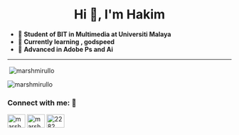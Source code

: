 <h1 align="center">Hi 👋, I'm Hakim </h1>

- :thinking: **Student of BIT in Multimedia at Universiti Malaya**
- :footprints: **Currently learning , godspeed**
- :eyes: **Advanced in Adobe Ps and Ai**

--------------------------------------------------------------------------------------------------------------------------------------------------------------------------------

<p>&nbsp;<img align="center" src="https://github-readme-stats.vercel.app/api?username=marshmirullo&theme=tokyonight&show_icons=true&locale=en" alt="marshmirullo" /></p>

<p><img align="center" src="https://github-readme-stats.vercel.app/api/top-langs?username=marshmirullo&show_icons=true&locale=en&layout=compact" alt="marshmirullo" /></p>

<h3 align="left">Connect with me: 🍃 </h3>
<p align="left">
<a href="https://twitter.com/marshmirullo" target="blank"><img align="center" src="https://cdn.jsdelivr.net/npm/simple-icons@3.0.1/icons/twitter.svg" alt="marshmirullo" height="30" width="40" /></a>
<a href="https://instagram.com/marshmirullo" target="blank"><img align="center" src="https://cdn.jsdelivr.net/npm/simple-icons@3.0.1/icons/instagram.svg" alt="marshmirullo" height="30" width="40" /></a>
<a href="https://discord.gg/2282" target="blank"><img align="center" src="https://cdn.jsdelivr.net/npm/simple-icons@3.0.1/icons/discord.svg" alt="2282" height="30" width="40" /></a>
</p>
